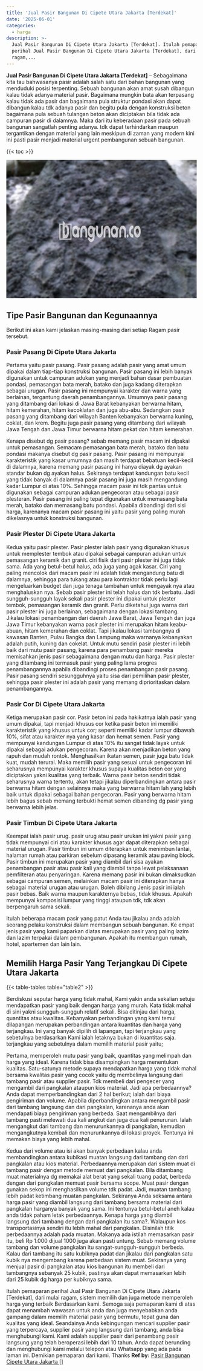 ```yaml
---
title: 'Jual Pasir Bangunan Di Cipete Utara Jakarta [Terdekat]'
date: '2025-06-01'
categories:
  - harga
description: >-
  Jual Pasir Bangunan Di Cipete Utara Jakarta [Terdekat]. Itulah pemaparan
  perihal Jual Pasir Bangunan Di Cipete Utara Jakarta [Terdekat], dari mulai
  ragam,...
---
```


**Jual Pasir Bangunan Di Cipete Utara Jakarta \[Terdekat\]** – Sebagaimana kita tau bahwasanya pasir adalah salah satu dari bahan bangunan yang menduduki posisi terpenting. Sebuah bangunan akan amat susah dibangun kalau tidak adanya material pasir. Bagaimana mungkin bata akan terpasang kalau tidak ada pasir dan bagaimana pula struktur pondasi akan dapat dibangun kalau tdk adanya pasir dan begitu pula dengan konstruksi beton bagaimana pula sebuah tulangan beton akan diciptakan bila tidak ada campuran pasir di dalamnya. Maka dari itu keberadaan pasir pada sebuah bangunan sangatlah penting adanya. tdk dapat terhindarkan maupun tergantikan dengan material yang lain meskipun di zaman yang modern kini ini pasti pasir menjadi material urgent pembangunan sebuah bangunan.

{{< toc >}}

![Jual Pasir Bangunan Di Cipete Utara Jakarta [Terdekat]](/images/jual-pasir-bangunan-16.png)

## Tipe Pasir Bangunan dan Kegunaannya

Berikut ini akan kami jelaskan masing-masing dari setiap Ragam pasir tersebut.

### Pasir Pasang Di Cipete Utara Jakarta

Pertama yaitu pasir pasang. Pasir pasang adalah pasir yang amat umum dipakai dalam tiap-tiap konstruksi bangunan. Pasir pasang ini lebih banyak digunakan untuk campuran adukan yang menjadi bahan dasar pembuatan pondasi, pemasangan bata merah, batako dan juga kadang diterapkan sebagai urugan. Pasir pasang ini mempunyai karakter dan warna yang berlainan, tergantung daerah penambangannya. Umumnya pasir pasang yang ditambang dari lokasi di Jawa Barat kebanyakan berwarna hitam, hitam kemerahan, hitam kecoklatan dan juga abu-abu. Sedangkan pasir pasang yang ditambang dari wilayah Banten kebanyakan berwarna kuning, coklat, dan krem. Begitu juga pasir pasang yang ditambang dari wilayah Jawa Tengah dan Jawa Timur berwarna hitam pekat dan hitam kemerahan.

Kenapa disebut dg pasir pasang? sebab memang pasir macam ini dipakai untuk pemasangan. Semacam pemasangan bata merah, batako dan batu pondasi makanya disebut dg pasir pasang. Pasir pasang ini mempunyai karakteristik yang kasar umumnya dan masih terdapat bebatuan kecil-kecil di dalamnya, karena memang pasir pasang ini hanya diayak dg ayakan standar bukan dg ayakan halus. Sekiranya terdapat kandungan batu kecil yang tidak banyak di dalamnya pasir pasang ini juga masih mengandung kadar Lumpur di atas 10%. Sehingga macam pasir ini tdk pantas untuk digunakan sebagai campuran adukan pengecoran atau sebagai pasir plesteran. Pasir pasang ini paling tepat digunakan untuk memasang bata merah, batako dan memasang batu pondasi. Apabila dibandingi dari sisi harga, karenanya macam pasir pasang ini yaitu pasir yang paling murah dikelasnya untuk konstruksi bangunan.

### Pasir Plester Di Cipete Utara Jakarta

Kedua yaitu pasir plester. Pasir plester ialah pasir yang digunakan khusus untuk memplester tembok atau dipakai sebagai campuran adukan untuk pemasangan keramik dan granit. ciri fisik dari pasir plester ini juga tidak sama. Ada yang betul-betul halus, ada juga yang agak kasar. Ciri yang paling mencolok dari macam pasir ini adalah tidak mengandung batu di dalamnya, sehingga para tukang atau para kontraktor tidak perlu lagi mengeluarkan budget dan juga tenaga tambahan untuk mengayak nya atau menghaluskan nya. Sebab pasir plester ini telah halus dan tdk berbatu. Jadi sungguh-sungguh layak sekali pasir plester ini dipakai untuk plester tembok, pemasangan keramik dan granit. Perlu diketahui juga warna dari pasir plester ini juga berlainan, sebagaimana dengan lokasi tambang. Jikalau lokasi penambangan dari daerah Jawa Barat, Jawa Tengah dan juga Jawa Timur kebanyakan warna pasir plester ini merupakan hitam keabu-abuan, hitam kemerahan dan coklat. Tapi jikalau lokasi tambangnya di kawasan Banten, Pulau Bangka dan Lampung maka warnanya kebanyakan adalah putih, kuning dan cokelat. Untuk mutu sendiri pasir plester ini lebih baik dari mutu pasir pasang, karena para penambang pasir mereka memisahkan jenis pasir sebagaimana dengan mutu dan harga. Pasir plester yang ditambang ini termasuk pasir yang paling lama progres penambangannya apabila dibandingi proses penambangan pasir pasang. Pasir pasang sendiri sesungguhnya yaitu sisa dari pemilihan pasir plester, sehingga pasir plester ini adalah pasir yang memang diprioritaskan dalam penambangannya.

### Pasir Cor Di Cipete Utara Jakarta

Ketiga merupakan pasir cor. Pasir beton ini pada hakikatnya ialah pasir yang umum dipakai, tapi menjadi khusus cor ketika pasir beton ini memiliki karakteristik yang khusus untuk cor; seperti memiliki kadar lumpur dibawah 10%, sifat atau karakter nya yang kasar dan hemat semen. Pasir yang mempunyai kandungan Lumpur di atas 10% itu sangat tidak layak untuk dipakai sebagai adukan pengecoran. Karena akan menjadikan beton yang rapuh dan mudah rontok. Menghasilkan ikatan semen, pasir juga batu tidak kuat, mudah terurai. Maka memilih pasir yang sesuai untuk pengecoran ini seharusnya mempunyai karakter khusus supaya kualitas beton cor yang diciptakan yakni kualitas yang terbaik. Warna pasir beton sendiri tidak seharusnya warna tertentu, akan tetapi jikalau diperbandingkan antara pasir berwarna hitam dengan selainnya maka yang berwarna hitam lah yang lebih baik untuk dipakai sebagai bahan pengecoran. Pasir yang berwarna hitam lebih bagus sebab memang terbukti hemat semen dibanding dg pasir yang berwarna lebih jelas.

### Pasir Timbun Di Cipete Utara Jakarta

Keempat ialah pasir urug. pasir urug atau pasir urukan ini yakni pasir yang tidak mempunyai ciri atau karakter khusus agar dapat diterapkan sebagai material urugan. Pasir timbun ini umum diterapkan untuk menimbun lantai, halaman rumah atau parkiran sebelum dipasang keramik atau paving block. Pasir timbun ini merupakan pasir yang diambil dari sisa ayakan penambangan pasir atau pasir kali yang diambil tanpa lewat pelaksanaan pemfilteran atau penyaringan. Karena memang pasir ini bukan dimaksudkan sebagai campuran semen, melainkan macam pasir ini diterapkan hanya sebagai material urugan atau urugan. Boleh dibilang Jenis pasir ini ialah pasir bebas. Baik warna maupun karakternya bebas, tidak khusus. Apakah mempunyai komposisi lumpur yang tinggi ataupun tdk, tdk akan berpengaruh sama sekali.

Itulah beberapa macam pasir yang patut Anda tau jikalau anda adalah seorang pelaku konstruksi dalam membangun sebuah bangunan. Ke empat jenis pasir yang kami paparkan diatas merupakan pasir yang paling lazim dan lazim terpakai dalam pembangunan. Apakah itu membangun rumah, hotel, apartemen dan lain lain.

## Memilih Harga Pasir Yang Terjangkau Di Cipete Utara Jakarta

{{< table-tables table="table2" >}}

Berdiskusi seputar harga yang tidak mahal, Kami yakin anda sekalian setuju mendapatkan pasir yang baik dengan harga yang murah. Kata tidak mahal di sini yakni sungguh-sungguh relatif sekali. Bisa ditinjau dari harga, quantitas atau kwalitas. Kebanyakan perbandingan yang kami temui dilapangan merupakan perbandingan antara kuantitas dan harga yang terjangkau. Ini yang banyak dipilih di lapangan, tapi terjangkau yang sebetulnya berdasarkan Kami ialah letaknya bukan di kuantitas saja. terjangkau yang sebetulnya dalam memilih material pasir yaitu;

Pertama, memperoleh mutu pasir yang baik, quantitas yang melimpah dan harga yang ideal. Karena tidak bisa disampingkan harga menentukan kualitas. Satu-satunya metode supaya mendapatkan harga yang tidak mahal bersama kwalitas pasir yang cocok yaitu dg membelinya langsung dari tambang pasir atau supplier pasir. Tdk membeli dari pengecer yang mengambil dari pangkalan ataupun kios material. Jadi apa perbedaannya? Anda dapat memperbandingkan dari 2 hal berikut; ialah dari biaya pengiriman dan volume. Apabila diperbandingkan antara mengambil pasir dari tambang langsung dan dari pangkalan, karenanya anda akan mendapati biaya pengiriman yang berbeda. Saat mengambilnya dari tambang pasti melewati dua kali angkut dan juga dua kali penurunan. Ialah mengangkut dari tambang dan menurunkannya di pangkalan, kemudian mengangkutnya kembali dan menurunkannya di lokasi proyek. Tentunya ini memakan biaya yang lebih mahal.

Kedua dari volume atau isi akan banyak perbedaan kalau anda membandingkan antara kubikasi muatan langsung dari tambang dan dari pangkalan atau kios material. Perbedaannya merupakan dari sistem muat di tambang pasir dengan metode memuat dari pangkalan. Bila ditambang muat materialnya dg memakai alat berat yang sekali tuang padat, berbeda dengan dari pangkalan memuat pasir bersama scope. Muat pasir dengan gunakan sekop ini menghasilkan volume tdk padat. Jadi, muatan tambang lebih padat ketimbang muatan pangkalan. Sekiranya Anda seksama antara harga pasir yang diambil langsung dari tambang bersama material dari pangkalan harganya banyak yang sama. Ini tentunya betul-betul aneh kalau anda tidak paham letak perbedaannya. Kenapa harga yang diambil langsung dari tambang dengan dari pangkalan itu sama?. Walaupun kos transportasinya sendiri itu lebih mahal dari pangkalan. Disinilah titik perbedaannya adalah pada muatan. Makanya ada istilah memasarkan pasir itu, beli Rp 1.000 dijual 1000 juga akan pasti untung. Sebab memang volume tambang dan volume pangkalan itu sangat-sungguh-sungguh berbeda. Kalau dari tambang itu satu kubiknya padat dan jikalau dari pangkalan satu kubik nya mengembang karena perbedaan sistem muat. Sekiranya yang menjual pasir di pangkalan atau kios bangunan itu membeli dari tambangnya sebanyak 25 kubik, pastinya akan dapat memasarkan lebih dari 25 kubik dg harga per kubiknya sama.

Itulah pemaparan perihal Jual Pasir Bangunan Di Cipete Utara Jakarta \[Terdekat\], dari mulai ragam, sistem memilih dan juga metode memperoleh harga yang terbaik Berdasarkan kami. Semoga saja pemaparan kami di atas dapat menambah wawasan untuk anda dan juga menyebabkan anda gampang dalam memilih material pasir yang bermutu, tepat guna dan kualitas yang ideal. Seandainya Anda kebingungan mencari supplier pasir yang terpercaya, supplier pasir yang langsung dari tambang, anda bisa menghubungi kami. Kami adalah supplier pasir dari penambang pasir langsung yang telah beroperasi lebih dari 10 tahun. Anda dapat berunding dan menghubungi kami melalui telepon atau Whatsapp yang ada pada laman ini. Demikian pemaparan dari kami. Thanks
**Ref by:** [Pasir Bangunan Cipete Utara Jakarta []](https://id.wikipedia.org/wiki/Pasir)

